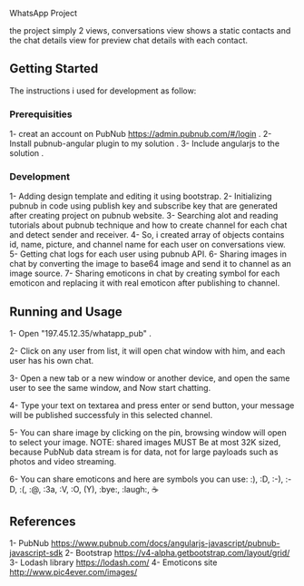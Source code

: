 WhatsApp Project

the project simply 2 views, conversations view shows a static contacts and the chat details view for preview chat details with each contact.

## Getting Started

The instructions i used for development as follow:

### Prerequisities

1- creat an account on PubNub https://admin.pubnub.com/#/login .
2- Install pubnub-angular plugin to my solution .
3- Include angularjs to the solution . 


### Development

1- Adding design template and editing it using bootstrap.
2- Initializing pubnub in code using publish key and subscribe key that are generated after creating project on pubnub website.
3- Searching alot and reading tutorials about pubnub technique and how to create channel for each chat and detect sender and receiver.
4- So, i created array of objects contains id, name, picture, and channel name for each user on conversations view.
5- Getting chat logs for each user using pubnub API.
6- Sharing images in chat by converting the image to base64 image and send it to channel as an image source.
7- Sharing emoticons in chat by creating symbol for each emoticon and replacing it with real emoticon after publishing to channel.


## Running and Usage

1- Open "197.45.12.35/whatapp_pub" .

2- Click on any user from list, it will open chat window with him, and each user has his own chat.

3- Open a new tab or a new window or another device, and open the same user to see the same window, 
and Now start chatting.

4- Type your text on textarea and press enter or send button, 
your message will be published successfuly in this selected channel.

5- You can 	share image by clicking on the pin, browsing window will open to select your image.
NOTE: shared images MUST  Be at most 32K sized,
because PubNub data stream is for data, not for large payloads such as photos and video streaming.

6- You can share emoticons and here are symbols you can use:
:), :D, :-), :-D, :(, :@, :3a, :V, :O, (Y), :bye:, :laugh:, :coffee:


## References
1- PubNub https://www.pubnub.com/docs/angularjs-javascript/pubnub-javascript-sdk
2- Bootstrap https://v4-alpha.getbootstrap.com/layout/grid/
3- Lodash library https://lodash.com/
4- Emoticons site http://www.pic4ever.com/images/




